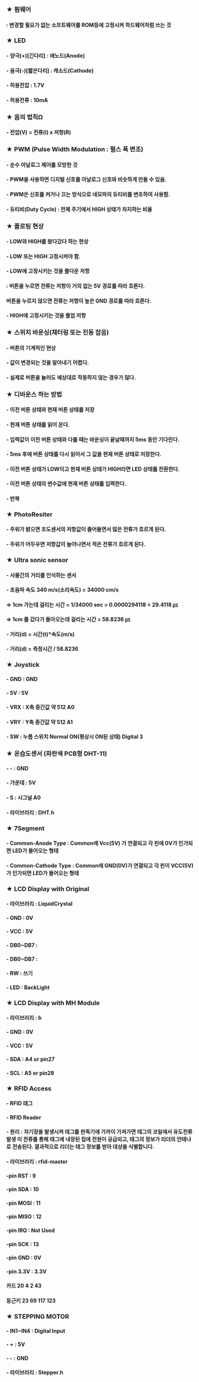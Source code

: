 ### ★ 펌웨어
####    : 변경할 필요가 없는 소프트웨어를 ROM등에 고정시켜 하드웨어처럼 쓰는 것

### ★ LED
####    - 양극(+)[긴다리] : 애노드(Anode)
####    - 음극(-)[짧은다리] : 캐소드(Cathode)
####    - 허용전압 : 1.7V
####    - 허용전류 : 10mA
    
### ★ 옴의 법칙Ω
####    - 전압(V) = 전류(I) x 저항(R)

### ★ PWM (Pulse Width Modulation : 펄스 폭 변조)
####    - 순수 아날로그 제어를 모방한 것
####    - PWM을 사용하면 디지털 신호를 아날로그 신호와 비슷하게 만들 수 있음.
####    - PWM은 신호를 켜거나 끄는 방식으로 네모파의 듀티비를 변조하여 사용함.
####    - 듀티비(Duty Cycle) : 전체 주기에서 HIGH 상태가 차지하는 비율

### ★ 플로팅 현상
####    - LOW와 HIGH를 왔다갔다 하는 현상
####    - LOW 또는 HIGH 고정시켜야 함.
####    - LOW에 고정시키는 것을 풀다운 저항
####      : 버튼을 누르면 전류는 저항이 거의 없는 5V 경로를 따라 흐른다.
####        버튼을 누르지 않으면 전류는 저항이 높은 GND 경로를 따라 흐른다.
####    - HIGH에 고정시키는 것을 풀업 저항

### ★ 스위치 바운싱(채터링 또는 진동 잡음)
####    - 버튼의 기계적인 현상
####    - 값이 변경되는 것을 알아내기 어렵다.
####    - 실제로 버튼을 눌러도 예상대로 작동하지 않는 경우가 많다.

### ★ 디바운스 하는 방법
####    - 이전 버튼 상태와 현재 버튼 상태를 저장
####    - 현재 버튼 상태를 읽어 온다.
####    - 입력값이 이전 버튼 상태와 다를 때는 바운싱이 끝날때까지 5ms 동안 기다린다.
####    - 5ms 후에 버튼 상태를 다시 읽어서 그 값을 현재 버튼 상태로 저장한다.
####    - 이전 버튼 상태가 LOW이고 현재 버튼 상태가 HIGH라면 LED 상태를 전환한다.
####    - 이전 버튼 상태의 변수값에 현재 버튼 상태를 입력한다.
####    - 반복

### ★ PhotoResiter
####    - 주위가 밝으면 조도센서의 저항값이 줄어들면서 많은 전류가 흐르게 된다.
####    - 주위가 어두우면 저항값이 늘어나면서 적은 전류가 흐르게 된다.

### ★ Ultra sonic sensor
####    - 사물간의 거리를 인식하는 센서
####    - 초음파 속도 340 m/s(소리속도)  = 34000 cm/s    
####        => 1cm 가는데 걸리는 시간 = 1/34000 sec = 0.0000294118 = 29.4118 ㎲
####        => 1cm 를 갔다가 돌아오는데 걸리는 시간 = 58.8236 ㎲
####    - 거리(d) = 시간(t)*속도(m/s)
####    - 거리(d) = 측정시간 / 58.8236

### ★ Joystick
####    - GND : GND
####    - 5V : 5V
####    - VRX : X축 중간값 약 512 A0
####    - VRY : Y축 중간값 약 512 A1
####    - SW : 누름 스위치 Normal ON(평상시 ON된 상태) Digital 3

### ★ 온습도센서 (파란색 PCB형 DHT-11)
####    - - : GND
####    - 가운데 : 5V
####    - S : 시그널 A0
####    - 라이브러리 : DHT.h

### ★ 7Segment
####    - Common-Anode Type : Common에 Vcc(5V) 가 연결되고 각 핀에 0V가 인가되면 LED가 들어오는 형태
####    - Common-Cathode Type : Common에 GND(0V)가 연결되고 각 핀이 VCC(5V)가 인가되면 LED가 들어오는 형태

### ★ LCD Display with Original
####    - 라이브러리 : LiquidCrystal
####    - GND : 0V
####    - VCC : 5V
####    - DB0~DB7 :
####    - DB0~DB7 : 
####    - RW : 쓰기
####    - LED : BackLight

### ★ LCD Display with MH Module 
####    - 라이브러리 : b                                                                                                                                                                                                                                                                                                   
####    - GND : 0V
####    - VCC : 5V
####    - SDA : A4 or pin27
####    - SCL : A5 or pin28

### ★ RFID Access
####    - RFID 태그
####    - RFID Reader
####    - 원리 : 자기장을 발생시켜 태그를 판독기에 가까이 가져가면 태그의 코일에서 유도전류 발생 이 전류를 통해 태그에 내장된 칩에 전원이 공급되고, 태그의 정보가 리더의 안테나로 전송된다. 결과적으로 리더는 태그 정보를 받아 대상을 식별합니다.
####    - 라이브러리 : rfid-master
####    -pin RST : 9
####    -pin SDA : 10
####    -pin MOSI : 11
####    -pin MISO : 12
####    -pin IRQ : Not Used
####    -pin SCK : 13
####    -pin GND : 0V
####    -pin 3.3V : 3.3V
####    카드 20 4 2 43 
####    둥근키 23 69 117 123  

### ★ STEPPING MOTOR
####    - IN1~IN4 : Digital Input
####    - + : 5V
####    - - : GND
####    - 라이브러리 : Stepper.h

